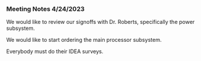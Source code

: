### Meeting Notes 4/24/2023
We would like to review our signoffs with Dr. Roberts, specifically the power subsystem.

We would like to start ordering the main processor subsystem.

Everybody must do their IDEA surveys.
